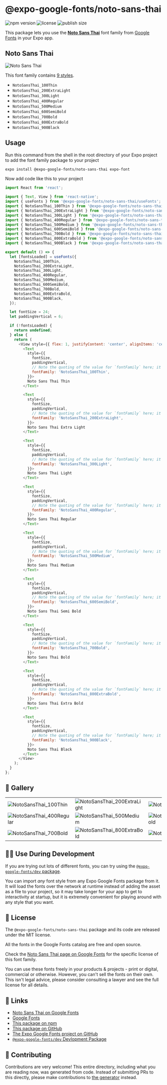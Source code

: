 # @expo-google-fonts/noto-sans-thai

![npm version](https://flat.badgen.net/npm/v/@expo-google-fonts/noto-sans-thai)
![license](https://flat.badgen.net/github/license/expo/google-fonts)
![publish size](https://flat.badgen.net/packagephobia/install/@expo-google-fonts/noto-sans-thai)

This package lets you use the [**Noto Sans Thai**](https://fonts.google.com/specimen/Noto+Sans+Thai) font family from [Google Fonts](https://fonts.google.com/) in your Expo app.

## Noto Sans Thai

![Noto Sans Thai](./font-family.png)

This font family contains [9 styles](#-gallery).

- `NotoSansThai_100Thin`
- `NotoSansThai_200ExtraLight`
- `NotoSansThai_300Light`
- `NotoSansThai_400Regular`
- `NotoSansThai_500Medium`
- `NotoSansThai_600SemiBold`
- `NotoSansThai_700Bold`
- `NotoSansThai_800ExtraBold`
- `NotoSansThai_900Black`

## Usage

Run this command from the shell in the root directory of your Expo project to add the font family package to your project
```sh
expo install @expo-google-fonts/noto-sans-thai expo-font
```

Now add code like this to your project
```js
import React from 'react';

import { Text, View } from 'react-native';
import { useFonts } from '@expo-google-fonts/noto-sans-thai/useFonts';
import { NotoSansThai_100Thin } from '@expo-google-fonts/noto-sans-thai/100Thin';
import { NotoSansThai_200ExtraLight } from '@expo-google-fonts/noto-sans-thai/200ExtraLight';
import { NotoSansThai_300Light } from '@expo-google-fonts/noto-sans-thai/300Light';
import { NotoSansThai_400Regular } from '@expo-google-fonts/noto-sans-thai/400Regular';
import { NotoSansThai_500Medium } from '@expo-google-fonts/noto-sans-thai/500Medium';
import { NotoSansThai_600SemiBold } from '@expo-google-fonts/noto-sans-thai/600SemiBold';
import { NotoSansThai_700Bold } from '@expo-google-fonts/noto-sans-thai/700Bold';
import { NotoSansThai_800ExtraBold } from '@expo-google-fonts/noto-sans-thai/800ExtraBold';
import { NotoSansThai_900Black } from '@expo-google-fonts/noto-sans-thai/900Black';

export default () => {
  let [fontsLoaded] = useFonts({
    NotoSansThai_100Thin,
    NotoSansThai_200ExtraLight,
    NotoSansThai_300Light,
    NotoSansThai_400Regular,
    NotoSansThai_500Medium,
    NotoSansThai_600SemiBold,
    NotoSansThai_700Bold,
    NotoSansThai_800ExtraBold,
    NotoSansThai_900Black,
  });

  let fontSize = 24;
  let paddingVertical = 6;

  if (!fontsLoaded) {
    return undefined;
  } else {
    return (
      <View style={{ flex: 1, justifyContent: 'center', alignItems: 'center' }}>
        <Text
          style={{
            fontSize,
            paddingVertical,
            // Note the quoting of the value for `fontFamily` here; it expects a string!
            fontFamily: 'NotoSansThai_100Thin',
          }}>
          Noto Sans Thai Thin
        </Text>

        <Text
          style={{
            fontSize,
            paddingVertical,
            // Note the quoting of the value for `fontFamily` here; it expects a string!
            fontFamily: 'NotoSansThai_200ExtraLight',
          }}>
          Noto Sans Thai Extra Light
        </Text>

        <Text
          style={{
            fontSize,
            paddingVertical,
            // Note the quoting of the value for `fontFamily` here; it expects a string!
            fontFamily: 'NotoSansThai_300Light',
          }}>
          Noto Sans Thai Light
        </Text>

        <Text
          style={{
            fontSize,
            paddingVertical,
            // Note the quoting of the value for `fontFamily` here; it expects a string!
            fontFamily: 'NotoSansThai_400Regular',
          }}>
          Noto Sans Thai Regular
        </Text>

        <Text
          style={{
            fontSize,
            paddingVertical,
            // Note the quoting of the value for `fontFamily` here; it expects a string!
            fontFamily: 'NotoSansThai_500Medium',
          }}>
          Noto Sans Thai Medium
        </Text>

        <Text
          style={{
            fontSize,
            paddingVertical,
            // Note the quoting of the value for `fontFamily` here; it expects a string!
            fontFamily: 'NotoSansThai_600SemiBold',
          }}>
          Noto Sans Thai Semi Bold
        </Text>

        <Text
          style={{
            fontSize,
            paddingVertical,
            // Note the quoting of the value for `fontFamily` here; it expects a string!
            fontFamily: 'NotoSansThai_700Bold',
          }}>
          Noto Sans Thai Bold
        </Text>

        <Text
          style={{
            fontSize,
            paddingVertical,
            // Note the quoting of the value for `fontFamily` here; it expects a string!
            fontFamily: 'NotoSansThai_800ExtraBold',
          }}>
          Noto Sans Thai Extra Bold
        </Text>

        <Text
          style={{
            fontSize,
            paddingVertical,
            // Note the quoting of the value for `fontFamily` here; it expects a string!
            fontFamily: 'NotoSansThai_900Black',
          }}>
          Noto Sans Thai Black
        </Text>
      </View>
    );
  }
};

```

## 🔡 Gallery


||||
|-|-|-|
|![NotoSansThai_100Thin](.//100Thin/NotoSansThai_100Thin.ttf.png)|![NotoSansThai_200ExtraLight](.//200ExtraLight/NotoSansThai_200ExtraLight.ttf.png)|![NotoSansThai_300Light](.//300Light/NotoSansThai_300Light.ttf.png)||
|![NotoSansThai_400Regular](.//400Regular/NotoSansThai_400Regular.ttf.png)|![NotoSansThai_500Medium](.//500Medium/NotoSansThai_500Medium.ttf.png)|![NotoSansThai_600SemiBold](.//600SemiBold/NotoSansThai_600SemiBold.ttf.png)||
|![NotoSansThai_700Bold](.//700Bold/NotoSansThai_700Bold.ttf.png)|![NotoSansThai_800ExtraBold](.//800ExtraBold/NotoSansThai_800ExtraBold.ttf.png)|![NotoSansThai_900Black](.//900Black/NotoSansThai_900Black.ttf.png)||


## 👩‍💻 Use During Development

If you are trying out lots of different fonts, you can try using the [`@expo-google-fonts/dev` package](https://github.com/freeboub/google-fonts/tree/master/font-packages/dev#readme).

You can import *any* font style from any Expo Google Fonts package from it. It will load the fonts
over the network at runtime instead of adding the asset as a file to your project, so it may take longer
for your app to get to interactivity at startup, but it is extremely convenient
for playing around with any style that you want.

## 📖 License

The `@expo-google-fonts/noto-sans-thai` package and its code are released under the MIT license.

All the fonts in the Google Fonts catalog are free and open source.

Check the [Noto Sans Thai page on Google Fonts](https://fonts.google.com/specimen/Noto+Sans+Thai) for the specific license of this font family.

You can use these fonts freely in your products & projects - print or digital, commercial or otherwise. However, you can't sell the fonts on their own. This isn't legal advice, please consider consulting a lawyer and see the full license for all details.

## 🔗 Links

- [Noto Sans Thai on Google Fonts](https://fonts.google.com/specimen/Noto+Sans+Thai)
- [Google Fonts](https://fonts.google.com/)
- [This package on npm](https://www.npmjs.com/package/@expo-google-fonts/noto-sans-thai)
- [This package on GitHub](https://github.com/freeboub/google-fonts/tree/master/font-packages/noto-sans-thai)
- [The Expo Google Fonts project on GitHub](https://github.com/freeboub/google-fonts)
- [`@expo-google-fonts/dev` Devlopment Package](https://github.com/freeboub/google-fonts/tree/master/font-packages/dev)

## 🤝 Contributing

Contributions are very welcome! This entire directory, including what you are reading now, was generated from code. Instead of submitting PRs to this directly, please make contributions to [the generator](https://github.com/freeboub/google-fonts/tree/master/packages/generator) instead.
